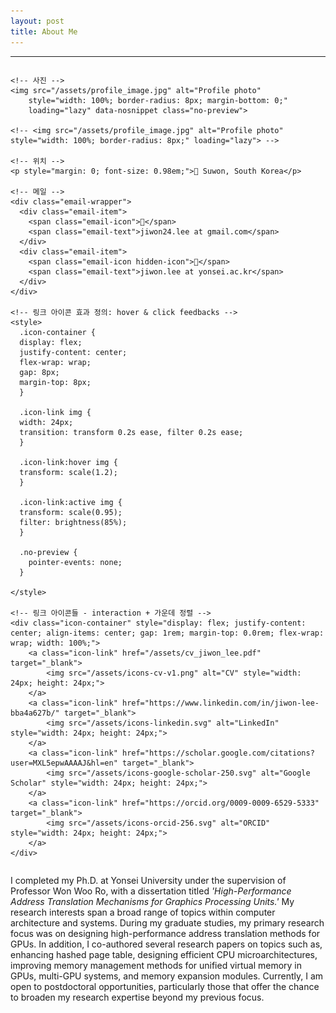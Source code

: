 ```yaml
---
layout: post
title: About Me
---
```


-----
<!-- <div class="about-me-wrapper" style="display: flex; align-items: flex-start; gap: 2rem; flex-wrap: wrap;"> -->
<div class="about-me-wrapper">

  <!-- Column 1: 사진, 위치, 메일, 링크들 -->
  <div style="flex: 0 0 200px; display: flex; flex-direction: column; align-items: flex-start; gap: 0.5rem;">

    <!-- 사진 -->
    <img src="/assets/profile_image.jpg" alt="Profile photo"
        style="width: 100%; border-radius: 8px; margin-bottom: 0;"
        loading="lazy" data-nosnippet class="no-preview">

    <!-- <img src="/assets/profile_image.jpg" alt="Profile photo" style="width: 100%; border-radius: 8px;" loading="lazy"> -->

    <!-- 위치 -->
    <p style="margin: 0; font-size: 0.98em;">📍 Suwon, South Korea</p>

    <!-- 메일 -->
    <div class="email-wrapper">
      <div class="email-item">
        <span class="email-icon">📧</span>
        <span class="email-text">jiwon24.lee at gmail.com</span>
      </div>
      <div class="email-item">
        <span class="email-icon hidden-icon">📧</span>
        <span class="email-text">jiwon.lee at yonsei.ac.kr</span>
      </div>
    </div>

    <!-- 링크 아이콘 효과 정의: hover & click feedbacks -->
    <style>
      .icon-container {
      display: flex;
      justify-content: center;
      flex-wrap: wrap;
      gap: 8px;
      margin-top: 8px;
      }
  
      .icon-link img {
      width: 24px;
      transition: transform 0.2s ease, filter 0.2s ease;
      }
  
      .icon-link:hover img {
      transform: scale(1.2);
      }
  
      .icon-link:active img {
      transform: scale(0.95);
      filter: brightness(85%);
      }
  
      .no-preview {
        pointer-events: none;
      }

    </style>

    <!-- 링크 아이콘들 - interaction + 가운데 정렬 -->
    <div class="icon-container" style="display: flex; justify-content: center; align-items: center; gap: 1rem; margin-top: 0.0rem; flex-wrap: wrap; width: 100%;">
        <a class="icon-link" href="/assets/cv_jiwon_lee.pdf" target="_blank">
            <img src="/assets/icons-cv-v1.png" alt="CV" style="width: 24px; height: 24px;">
        </a>
        <a class="icon-link" href="https://www.linkedin.com/in/jiwon-lee-bba4a627b/" target="_blank">
            <img src="/assets/icons-linkedin.svg" alt="LinkedIn" style="width: 24px; height: 24px;">
        </a>
        <a class="icon-link" href="https://scholar.google.com/citations?user=MXL5epwAAAAJ&hl=en" target="_blank">
            <img src="/assets/icons-google-scholar-250.svg" alt="Google Scholar" style="width: 24px; height: 24px;">
        </a>
        <a class="icon-link" href="https://orcid.org/0009-0009-6529-5333" target="_blank">
            <img src="/assets/icons-orcid-256.svg" alt="ORCID" style="width: 24px; height: 24px;">
        </a>
    </div>
  </div>

  <!-- Column 2: 자기 소개 -->
  <div style="flex: 1;">
    <p>
      I completed my Ph.D. at Yonsei University under the supervision of Professor Won Woo Ro, with a dissertation titled
      <em>'High-Performance Address Translation Mechanisms for Graphics Processing Units.'</em>
      My research interests span a broad range of topics within computer architecture and systems.
      During my graduate studies, my primary research focus was on designing high-performance address translation methods for GPUs.
      In addition, I co-authored several research papers on topics such as, enhancing hashed page table, designing efficient CPU microarchitectures, improving memory management methods for unified virtual memory in GPUs, multi-GPU systems, and memory expansion modules.
      Currently, I am open to postdoctoral opportunities, particularly those that offer the chance to broaden my research expertise beyond my previous focus.
    </p>
  </div>

</div>
